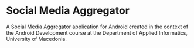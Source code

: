 # Social Media Aggregator
A Social Media Aggregator application for Android created in the context of the Android Development course at the Department of Applied Informatics, University of Macedonia.
